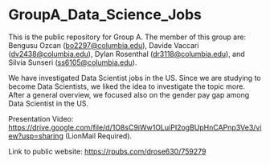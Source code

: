 # GroupA_Data_Science_Jobs

This is the public repository for Group A.
The member of this group are: Bengusu Ozcan (bo2297@columbia.edu), Davide Vaccari (dv2438@columbia.edu), Dylan Rosenthal (dr3118@columbia.edu), and Silvia Sunseri (ss6105@columbia.edu).

We have investigated Data Scientist jobs in the US. Since we are studying to become Data Scientists, we liked the idea to investigate the topic more. After a general overview, we focused also on the gender pay gap among Data Scientist in the US.

Presentation Video: https://drive.google.com/file/d/1O8sC9iWw1OLuiPI2ogBUpHnCAPnp3Ve3/view?usp=sharing (LionMail Required).

Link to public website: https://rpubs.com/drose630/759279
